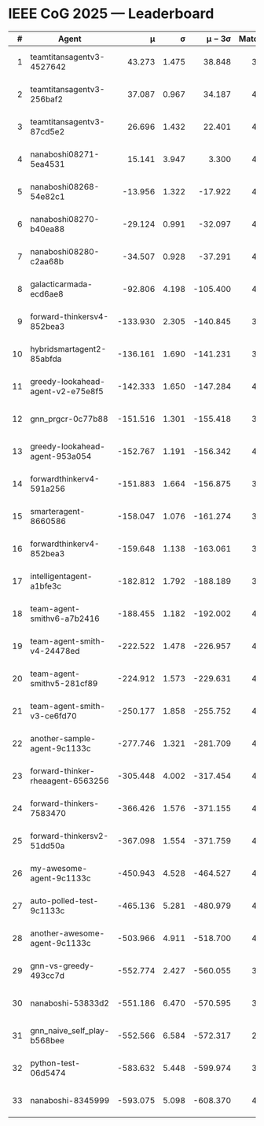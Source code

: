 # IEEE CoG 2025 — Leaderboard

| # | Agent | μ | σ | μ − 3σ | Matches | Updated |
|---:|---|---:|---:|---:|---:|---|
| 1 | teamtitansagentv3-4527642 | 43.273 | 1.475 | 38.848 | 3976 | 2025-09-02 01:27 |
| 2 | teamtitansagentv3-256baf2 | 37.087 | 0.967 | 34.187 | 4234 | 2025-09-02 01:27 |
| 3 | teamtitansagentv3-87cd5e2 | 26.696 | 1.432 | 22.401 | 4278 | 2025-09-02 01:27 |
| 4 | nanaboshi08271-5ea4531 | 15.141 | 3.947 | 3.300 | 4420 | 2025-09-02 01:27 |
| 5 | nanaboshi08268-54e82c1 | -13.956 | 1.322 | -17.922 | 4620 | 2025-09-02 01:27 |
| 6 | nanaboshi08270-b40ea88 | -29.124 | 0.991 | -32.097 | 4340 | 2025-09-02 01:27 |
| 7 | nanaboshi08280-c2aa68b | -34.507 | 0.928 | -37.291 | 4620 | 2025-09-02 01:27 |
| 8 | galacticarmada-ecd6ae8 | -92.806 | 4.198 | -105.400 | 4160 | 2025-09-02 01:27 |
| 9 | forward-thinkersv4-852bea3 | -133.930 | 2.305 | -140.845 | 3601 | 2025-09-02 01:27 |
| 10 | hybridsmartagent2-85abfda | -136.161 | 1.690 | -141.231 | 3598 | 2025-09-02 01:27 |
| 11 | greedy-lookahead-agent-v2-e75e8f5 | -142.333 | 1.650 | -147.284 | 4608 | 2025-09-02 01:27 |
| 12 | gnn_prgcr-0c77b88 | -151.516 | 1.301 | -155.418 | 3400 | 2025-09-02 01:27 |
| 13 | greedy-lookahead-agent-953a054 | -152.767 | 1.191 | -156.342 | 4608 | 2025-09-02 01:27 |
| 14 | forwardthinkerv4-591a256 | -151.883 | 1.664 | -156.875 | 3559 | 2025-09-02 01:27 |
| 15 | smarteragent-8660586 | -158.047 | 1.076 | -161.274 | 3393 | 2025-09-02 01:27 |
| 16 | forwardthinkerv4-852bea3 | -159.648 | 1.138 | -163.061 | 3436 | 2025-09-02 01:27 |
| 17 | intelligentagent-a1bfe3c | -182.812 | 1.792 | -188.189 | 3979 | 2025-09-02 01:27 |
| 18 | team-agent-smithv6-a7b2416 | -188.455 | 1.182 | -192.002 | 4480 | 2025-09-02 01:27 |
| 19 | team-agent-smith-v4-24478ed | -222.522 | 1.478 | -226.957 | 4620 | 2025-09-02 01:27 |
| 20 | team-agent-smithv5-281cf89 | -224.912 | 1.573 | -229.631 | 4240 | 2025-09-02 01:27 |
| 21 | team-agent-smith-v3-ce6fd70 | -250.177 | 1.858 | -255.752 | 4420 | 2025-09-02 01:27 |
| 22 | another-sample-agent-9c1133c | -277.746 | 1.321 | -281.709 | 4520 | 2025-09-02 01:27 |
| 23 | forward-thinker-rheaagent-6563256 | -305.448 | 4.002 | -317.454 | 4468 | 2025-09-02 01:27 |
| 24 | forward-thinkers-7583470 | -366.426 | 1.576 | -371.155 | 4359 | 2025-09-02 01:27 |
| 25 | forward-thinkersv2-51dd50a | -367.098 | 1.554 | -371.759 | 4107 | 2025-09-02 01:27 |
| 26 | my-awesome-agent-9c1133c | -450.943 | 4.528 | -464.527 | 4200 | 2025-09-02 01:27 |
| 27 | auto-polled-test-9c1133c | -465.136 | 5.281 | -480.979 | 4340 | 2025-09-02 01:27 |
| 28 | another-awesome-agent-9c1133c | -503.966 | 4.911 | -518.700 | 4520 | 2025-09-02 01:27 |
| 29 | gnn-vs-greedy-493cc7d | -552.774 | 2.427 | -560.055 | 3760 | 2025-09-02 01:27 |
| 30 | nanaboshi-53833d2 | -551.186 | 6.470 | -570.595 | 3820 | 2025-09-02 01:27 |
| 31 | gnn_naive_self_play-b568bee | -552.566 | 6.584 | -572.317 | 2900 | 2025-09-02 01:27 |
| 32 | python-test-06d5474 | -583.632 | 5.448 | -599.974 | 3420 | 2025-09-02 01:27 |
| 33 | nanaboshi-8345999 | -593.075 | 5.098 | -608.370 | 4040 | 2025-09-02 01:27 |

